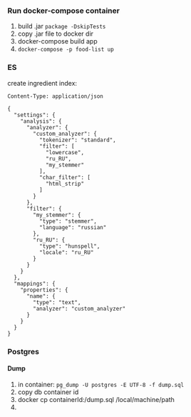 ### Run docker-compose container
1) build .jar ```package -DskipTests```
2) copy .jar file to docker dir
3) docker-compose build app
4) ```docker-compose -p food-list up```

### ES
create ingredient index:

```PUT http://localhost:9200/ingredient
Content-Type: application/json

{
  "settings": {
    "analysis": {
      "analyzer": {
        "custom_analyzer": {
          "tokenizer": "standard",
          "filter": [
            "lowercase",
            "ru_RU",
            "my_stemmer"
          ],
          "char_filter": [
            "html_strip"
          ]
        }
      },
      "filter": {
        "my_stemmer": {
          "type": "stemmer",
          "language": "russian"
        },
        "ru_RU": {
          "type": "hunspell",
          "locale": "ru_RU"
        }
      }
    }
  },
  "mappings": {
    "properties": {
      "name": {
        "type": "text",
        "analyzer": "custom_analyzer"
      }
    }
  }
}
```
### Postgres
#### Dump
1) in container: `pg_dump -U postgres -E UTF-8 -f dump.sql`
2) copy db container id
3) docker cp containerId:/dump.sql /local/machine/path
4) 
